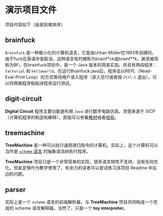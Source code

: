# 演示项目文件

项目内容如下（由易到难排序）

## brainfuck

`Brainfuck` 是一种极小化的计算机语言，它是由Urban Müller在1993年创建的。由于fuck在英语中是脏话，这种语言有时被称为brainf*ck或brainf**k，甚至被简称为BF。在brainfuck项目中，是一个 Java 版本的简易实现。并且有两段程序：`factorial` 和 `helloworld`。在运行Brainfuck.java后，程序会以REPL（Read-Eval-Print Loop）的方式等待用户录入程序（录入空行或者按 `Ctrl-C` 退出）。可以将两做程序粘贴进程序运行测试。

## digit-circuit

**Digital Circuit** 程序主要功能是利用 `Java` 进行数字电路仿真。灵感来源于 SICP（计算机程序的构造和解释），原版可以参看[教材](https://sarabander.github.io/sicp/html/3_002e3.xhtml#g_t3_002e3_002e4)或者[视频](https://www.bilibili.com/video/BV1Xx41117tr/?p=10)。

## treemachine

**TreeMachine** 是一种可以执行通用递归指令的计算机。实际上，这个计算机可以当作是 [`scheme` 语言](https://www.scheme.com/tspl4/) 的抽象语法树执行程序。

**TreeMachine** 项目只是一个非常简单的实现，很多语言特性不支持，没有任何优化。但是足够作为教学使用了。有余力的读者可以尝试练习该项目 Readme 中后边的问题。

## parser

实际上是一个 `scheme` 语言的前端解析器，与 **TreeMachine** 项目共同构成一个完成的 scheme 语言解释器。当然了，只是一个 **toy interpreter**。